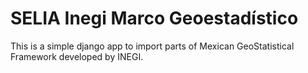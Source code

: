 # SELIA Inegi Marco Geoestadístico

This is a simple django app to import parts of Mexican GeoStatistical Framework
developed by INEGI.
